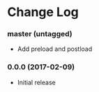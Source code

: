 Change Log
==========

### master (untagged)

* Add preload and postload

### 0.0.0 (2017-02-09)

* Initial release
